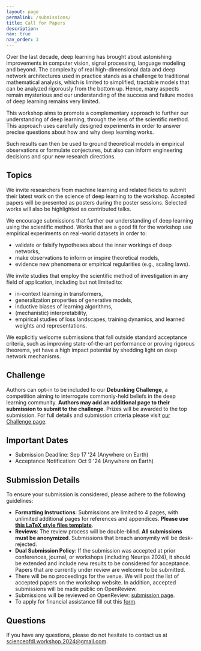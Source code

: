 ```yaml
---
layout: page
permalink: /submissions/
title: Call for Papers
description:
nav: true
nav_order: 3
---
```


Over the last decade, deep learning has brought about astonishing improvements in computer vision, signal processing, language modeling and beyond.
The complexity of real high-dimensional data and deep network architectures used in practice stands as a challenge to traditional mathematical analysis, which is limited to simplified, tractable models that can be analyzed rigorously from the bottom up.
Hence, many aspects remain mysterious and our understanding of the success and failure modes of deep learning remains very limited.

This workshop aims to promote a complementary approach to further our understanding of deep learning, through the lens of the scientific method. This approach uses carefully designed experiments in order to answer precise questions about how and why deep learning works.
<!-- For instance, it can be used to validate or falsify hypotheses, challenge common assumptions, evidence surprising phenomena, or reveal empirical regularities. -->
Such results can then be used to ground theoretical models in empirical observations or formulate conjectures, but also can inform engineering decisions and spur new research directions.

## Topics

We invite researchers from machine learning and related fields to submit their latest work on the science of deep learning to the workshop. Accepted papers will be presented as posters during the poster sessions. Selected works will also be highlighted as contributed talks.

We encourage submissions that further our understanding of deep learning using the scientific method. Works that are a good fit for the workshop use empirical experiments on real-world datasets in order to:
* validate or falsify hypotheses about the inner workings of deep networks,
* make observations to inform or inspire theoretical models,
* evidence new phenomena or empirical regularities (e.g., scaling laws).

We invite studies that employ the scientific method of investigation in any field of application, including but not limited to:
* in-context learning in transformers,
* generalization properties of generative models,
* inductive biases of learning algorithms,
* (mechanistic) interpretability,
* empirical studies of loss landscapes, training dynamics, and learned weights and representations.

We explicitly welcome submissions that fall outside standard acceptance criteria, such as improving state-of-the-art performance or proving rigorous theorems, yet have a high impact potential by shedding light on deep network mechanisms.

## Challenge

Authors can opt-in to be included to our **Debunking Challenge**, a competition aiming to interrogate commonly-held beliefs in the deep learning community. **Authors may add an additional page to their submission to submit to the challenge**. Prizes will be awarded to the top submission. For full details and submission criteria please visit [our Challenge page](/challenge/).

## Important Dates

*   Submission Deadline: Sep 17 '24 (Anywhere on Earth)
*   Acceptance Notification: Oct 9 '24 (Anywhere on Earth)
<!-- *   Camera-Ready Deadline for Accepted Submissions: `TBD` -->

## Submission Details

To ensure your submission is considered, please adhere to the following guidelines:

* **Formatting Instructions**: Submissions are limited to 4 pages, with unlimited additional pages for references and appendices. **Please use [this LaTeX style files template](/assets/files/styles.zip)**.
* **Reviews**: The review process will be double-blind. **All submissions must be anonymized**. Submissions that breach anonymity will be desk-rejected.
* **Dual Submission Policy**: If the submission was accepted at prior conferences, journal, or workshops (including Neurips 2024), it should be extended and include new results to be considered for acceptance. Papers that are currently under review are welcome to be submitted.
* There will be no proceedings for the venue. We will post the list of accepted papers on the workshop website. In addition, accepted submissions will be made public on OpenReview.
* Submissions will be reviewed on OpenReview: [submission page](https://openreview.net/group?id=NeurIPS.cc/2024/Workshop/SciForDL).
* To apply for financial assistance fill out this [form](https://forms.gle/mANcM9ZkS7q7BCof7). 

## Questions

If you have any questions, please do not hesitate to contact us at [scienceofdl.workshop.2024@gmail.com](mailto:scienceofdl.workshop.2024@gmail.com).
